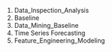 1. Data_Inspection_Analysis
2. Baseline
3. Data_Mining_Baseline
4. Time Series Forecasting
5. Feature_Engineering_Modeling
   
